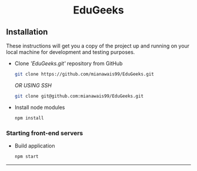 <h1 align="center"> EduGeeks </h1>

## Installation

These instructions will get you a copy of the project up and running on your local machine for development and testing purposes.

* Clone _'EduGeeks.git'_ repository from GitHub

  ```bash
  git clone https://github.com/mianawais99/EduGeeks.git
  ```
    _OR USING SSH_

  ```bash
  git clone git@github.com:mianawais99/EduGeeks.git
  ```
* Install node modules

   ```bash
   npm install
   ```
### Starting front-end servers

* Build application

  ```bash
  npm start
  ```
---